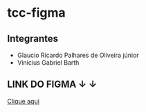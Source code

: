 # tcc-figma

## Integrantes
* Glaucio Ricardo Palhares de Oliveira júnior
* Vinicius Gabriel Barth

## LINK DO FIGMA &#x2193; &#x2193;
[Clique aqui](https://www.figma.com/file/E4V6VPk47RnQXF0yisY6LA/TCC-design?node-id=0%3A1&t=KsiTWzI7h0vYZAKn-1)
